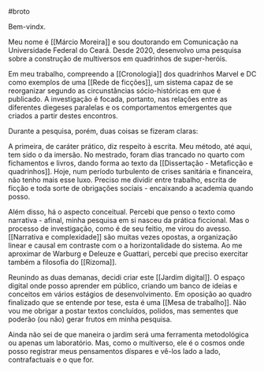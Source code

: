 #broto 

Bem-vindx.

Meu nome é [[Márcio Moreira]] e sou doutorando em Comunicação na Universidade Federal do Ceará. Desde 2020, desenvolvo uma pesquisa sobre a construção de multiversos em quadrinhos de super-heróis.

Em meu trabalho, compreendo a [[Cronologia]] dos quadrinhos Marvel e DC como exemplos de uma [[Rede de ficções]], um sistema capaz de se reorganizar segundo as circunstâncias sócio-históricas em que é publicado. A investigação é focada, portanto, nas relações entre as diferentes diegeses paralelas e os comportamentos emergentes que criados a partir destes encontros.

Durante a pesquisa, porém, duas coisas se fizeram claras:

A primeira, de caráter prático, diz respeito à escrita. Meu método, até aqui, tem sido o da imersão. No mestrado, foram dias trancado no quarto com fichamentos e livros, dando forma ao texto da [[Dissertação - Metaficção e quadrinhos]]. Hoje, num período turbulento de crises sanitária e financeira, não tenho mais esse luxo. Preciso me dividir entre trabalho, escrita de ficção e toda sorte de obrigações sociais - encaixando a academia quando posso.

Além disso, há o aspecto conceitual. Percebi que penso o texto como narrativa - afinal, minha pesquisa em si nasceu da prática ficcional. Mas o processo de investigação, como é de seu feitio, me virou do avesso. [[Narrativa e complexidade]] são muitas vezes opostas, a organização linear e causal em contraste com o a horizontalidade do sistema. Ao me aproximar de Warburg e Deleuze e Guattari, percebi que preciso exercitar também a filosofia do [[Rizoma]].

Reunindo as duas demanas, decidi criar este [[Jardim digital]]. O espaço digital onde posso aprender em público, criando um banco de ideias e conceitos em vários estágios de desenvolvimento. Em oposição ao quadro finalizado que se entende por tese, esta é uma [[Mesa de trabalho]]. Não vou me obrigar a postar textos concluídos, polidos, mas sementes que poderão (ou não) gerar frutos em minha pesquisa.

Ainda não sei de que maneira o jardim será uma ferramenta metodológica ou apenas um laboratório. Mas, como o multiverso, ele é o cosmos onde posso registrar meus pensamentos díspares e vê-los lado a lado, contrafactuais e o que for. 